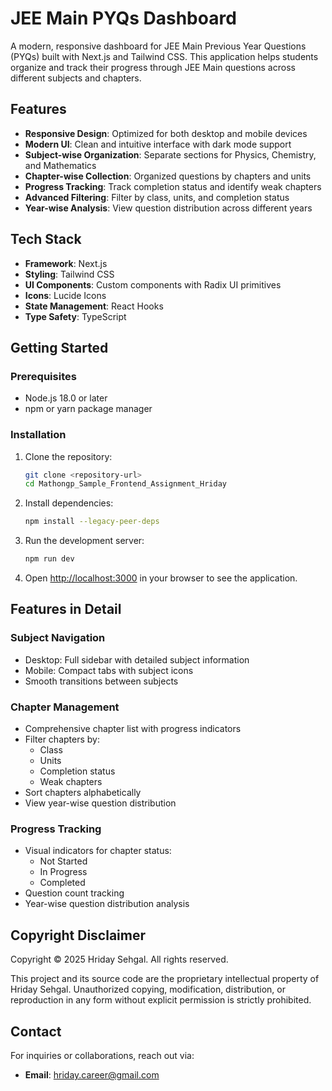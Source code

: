 # JEE Main PYQs Dashboard

A modern, responsive dashboard for JEE Main Previous Year Questions (PYQs) built with Next.js and Tailwind CSS. This application helps students organize and track their progress through JEE Main questions across different subjects and chapters.

## Features

- **Responsive Design**: Optimized for both desktop and mobile devices
- **Modern UI**: Clean and intuitive interface with dark mode support
- **Subject-wise Organization**: Separate sections for Physics, Chemistry, and Mathematics
- **Chapter-wise Collection**: Organized questions by chapters and units
- **Progress Tracking**: Track completion status and identify weak chapters
- **Advanced Filtering**: Filter by class, units, and completion status
- **Year-wise Analysis**: View question distribution across different years

## Tech Stack

- **Framework**: Next.js 
- **Styling**: Tailwind CSS
- **UI Components**: Custom components with Radix UI primitives
- **Icons**: Lucide Icons
- **State Management**: React Hooks
- **Type Safety**: TypeScript

## Getting Started

### Prerequisites

- Node.js 18.0 or later
- npm or yarn package manager

### Installation

1. Clone the repository:

   ```bash
   git clone <repository-url>
   cd Mathongp_Sample_Frontend_Assignment_Hriday
   ```

2. Install dependencies:

   ```bash
   npm install --legacy-peer-deps
   ```

3. Run the development server:

   ```bash
   npm run dev
   ```

4. Open [http://localhost:3000](http://localhost:3000) in your browser to see the application.

## Features in Detail

### Subject Navigation

- Desktop: Full sidebar with detailed subject information
- Mobile: Compact tabs with subject icons
- Smooth transitions between subjects

### Chapter Management

- Comprehensive chapter list with progress indicators
- Filter chapters by:
  - Class
  - Units
  - Completion status
  - Weak chapters
- Sort chapters alphabetically
- View year-wise question distribution

### Progress Tracking

- Visual indicators for chapter status:
  - Not Started
  - In Progress
  - Completed
- Question count tracking
- Year-wise question distribution analysis

## Copyright Disclaimer

Copyright © 2025 Hriday Sehgal. All rights reserved.

This project and its source code are the proprietary intellectual property of Hriday Sehgal. Unauthorized copying, modification, distribution, or reproduction in any form without explicit permission is strictly prohibited.

## Contact

For inquiries or collaborations, reach out via:

- **Email**: hriday.career@gmail.com

